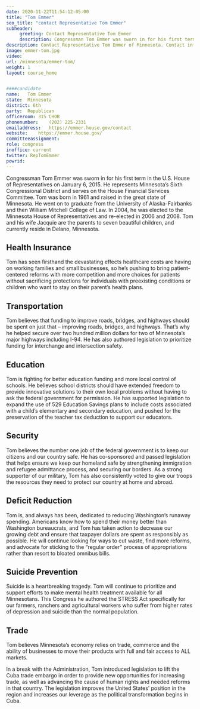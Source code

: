 ```yaml
---
date: 2020-11-22T11:54:12-05:00
title: "Tom Emmer"
seo_title: "contact Representative Tom Emmer"
subheader:
     greeting: Contact Representative Tom Emmer 
     description: Congressman Tom Emmer was sworn in for his first term in the U.S. House of Representatives on January 6, 2015.
description: Contact Representative Tom Emmer of Minnesota. Contact information for Tom Emmer includes email address, phone number, and mailing address.
image: emmer-tom.jpg
video: 
url: /minnesota/emmer-tom/
weight: 1
layout: course_home


####candidate
name:	Tom Emmer
state:	Minnesota
district: 6th
party:	Republican
officeroom:	315 CHOB
phonenumber:	(202) 225-2331
emailaddress:	https://emmer.house.gov/contact
website:	https://emmer.house.gov/
committeeassignment: 
role: congress
inoffice: current
twitter: RepTomEmmer
powrid: 
---
```


Congressman Tom Emmer was sworn in for his first term in the U.S. House of Representatives on January 6, 2015. He represents Minnesota’s Sixth Congressional District and serves on the House Financial Services Committee. Tom was born in 1961 and raised in the great state of Minnesota. He went on to graduate from the University of Alaska-Fairbanks and then William Mitchell College of Law. In 2004, he was elected to the Minnesota House of Representatives and re-elected in 2006 and 2008. Tom and his wife Jacquie are the parents to seven beautiful children, and currently reside in Delano, Minnesota.

## Health Insurance
Tom has seen firsthand the devastating effects healthcare costs are having on working families and small businesses, so he’s pushing to bring patient-centered reforms with more competition and more choices for patients without sacrificing protections for individuals with preexisting conditions or children who want to stay on their parent’s health plans.

## Transportation
Tom believes that funding to improve roads, bridges, and highways should be spent on just that – improving roads, bridges, and highways.  That’s why he helped secure over two hundred million dollars for two of Minnesota’s major highways including I-94.  He has also authored legislation to prioritize funding for interchange and intersection safety.

## Education
Tom is fighting for better education funding and more local control of schools. He believes school districts should have extended freedom to provide innovative solutions to their own local problems without having to ask the federal government for permission.  He has supported legislation to expand the use of 529 Education Savings plans to include costs associated with a child’s elementary and secondary education, and pushed for the preservation of the teacher tax deduction to support our educators.

## Security
Tom believes the number one job of the federal government is to keep our citizens and our country safe.  He has co-sponsored and passed legislation that helps ensure we keep our homeland safe by strengthening immigration and refugee admittance process, and securing our borders. As a strong supporter of our military, Tom has also consistently voted to give our troops the resources they need to protect our country at home and abroad.

## Deficit Reduction
Tom is, and always has been, dedicated to reducing Washington’s runaway spending. Americans know how to spend their money better than Washington bureaucrats, and Tom has taken action to decrease our growing debt and ensure that taxpayer dollars are spent as responsibly as possible.  He will continue looking for ways to cut waste, find more reforms, and advocate for sticking to the “regular order” process of appropriations rather than resort to bloated omnibus bills.

## Suicide Prevention
Suicide is a heartbreaking tragedy.  Tom will continue to prioritize and support efforts to make mental health treatment available for all Minnesotans. This Congress he authored the STRESS Act specifically for our farmers, ranchers and agricultural workers who suffer from higher rates of depression and suicide than the normal population.

## Trade
Tom believes Minnesota’s economy relies on trade, commerce and the ability of businesses to move their products with full and fair access to ALL markets. 

In a break with the Administration, Tom introduced legislation to lift the Cuba trade embargo in order to provide new opportunities for increasing trade, as well as advancing the cause of human rights and needed reforms in that country. The legislation improves the United States’ position in the region and increases our leverage as the political transformation begins in Cuba.